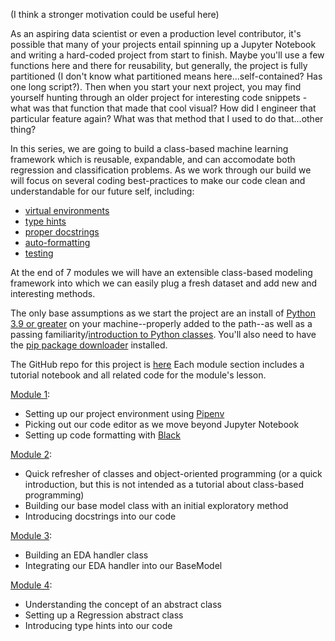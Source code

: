 (I think a stronger motivation could be useful here)

As an aspiring data scientist or even a production level contributor, it's possible that many of your projects entail spinning up a Jupyter Notebook and writing a hard-coded project from start to finish. Maybe you'll use a few functions here and there for reusability, but generally, the project is fully partitioned (I don't know what partitioned means here...self-contained? Has one long script?). Then when you start your next project, you may find yourself hunting through an older project for interesting code snippets - what was that function that made that cool visual? How did I engineer that particular feature again? What was that method that I used to do that...other thing?

In this series, we are going to build a class-based machine learning framework which is reusable, expandable, and can accomodate both regression and classification problems. As we work through our build we will focus on several coding best-practices to make our code clean and understandable for our future self, including:
- [virtual environments](https://pipenv.pypa.io/en/latest/)
- [type hints](https://docs.python.org/3/library/typing.html)
- [proper docstrings](https://peps.python.org/pep-0257/)
- [auto-formatting](https://github.com/psf/black)
- [testing](https://docs.pytest.org/en/7.1.x/)

At the end of 7 modules we will have an extensible class-based modeling framework into which we can easily plug a fresh dataset and add new and interesting methods.

The only base assumptions as we start the project are an install of [Python 3.9 or greater](https://www.python.org/downloads/) on your machine--properly added to the path--as well as a passing familiarity/[introduction to Python classes](https://realpython.com/python3-object-oriented-programming/). You'll also need to have the [pip package downloader](https://pypi.org/project/pip/) installed.

The GitHub repo for this project is [here](https://github.com/threnjen/object_oriented_machine_learning)
Each module section includes a tutorial notebook and all related code for the module's lesson.

[Module 1](https://github.com/threnjen/object_oriented_machine_learning/blob/main/module1/module_1.ipynb):
- Setting up our project environment using [Pipenv](https://pipenv.pypa.io/en/latest/)
- Picking out our code editor as we move beyond Jupyter Notebook
- Setting up code formatting with [Black](https://github.com/psf/black)

[Module 2](https://github.com/threnjen/object_oriented_machine_learning/blob/main/module2/module_2.ipynb):
- Quick refresher of classes and object-oriented programming (or a quick introduction, but this is not intended as a tutorial about class-based programming)
- Building our base model class with an initial exploratory method
- Introducing docstrings into our code

[Module 3](https://github.com/threnjen/object_oriented_machine_learning/blob/main/module3/module_3.ipynb):
- Building an EDA handler class
- Integrating our EDA handler into our BaseModel

[Module 4](https://github.com/threnjen/object_oriented_machine_learning/blob/main/module4/module_4.ipynb):
- Understanding the concept of an abstract class
- Setting up a Regression abstract class
- Introducing type hints into our code